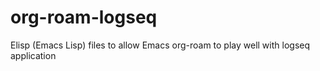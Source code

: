 # org-roam-logseq
Elisp (Emacs Lisp) files to allow Emacs org-roam to play well with logseq application

